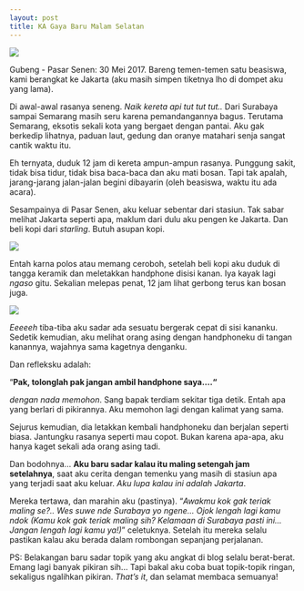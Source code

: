 ```yaml
---
layout: post
title: KA Gaya Baru Malam Selatan
---
```


![](http://primaradio.co.id/wp-content/uploads/2016/01/Stasiun-Gubeng.jpg)

Gubeng - Pasar Senen: 30 Mei 2017. Bareng temen-temen satu beasiswa, kami berangkat ke Jakarta (aku masih simpen tiketnya lho di dompet aku yang lama).

Di awal-awal rasanya seneng. *Naik kereta api tut tut tut..* Dari Surabaya sampai Semarang masih seru karena pemandangannya bagus. Terutama Semarang, eksotis sekali kota yang bergaet dengan pantai. Aku gak berkedip lihatnya, paduan laut, gedung dan oranye matahari senja sangat cantik waktu itu.

<!--more-->

Eh ternyata, duduk 12 jam di kereta ampun-ampun rasanya. Punggung sakit, tidak bisa tidur, tidak bisa baca-baca dan aku mati bosan. Tapi tak apalah, jarang-jarang jalan-jalan begini dibayarin (oleh beasiswa, waktu itu ada acara).

Sesampainya di Pasar Senen, aku keluar sebentar dari stasiun. Tak sabar melihat Jakarta seperti apa, maklum dari dulu aku pengen ke Jakarta. Dan beli kopi dari *starling*. Butuh asupan kopi.

![](https://upload.wikimedia.org/wikipedia/commons/6/6e/Suasana_Stasiun_Pasar_Senen_2019.jpg)

Entah karna polos atau  memang ceroboh, setelah beli kopi  aku duduk di tangga keramik dan meletakkan handphone disisi kanan. Iya kayak lagi *ngaso* gitu. Sekalian melepas penat, 12 jam lihat gerbong terus kan bosan juga.

![](http://3.bp.blogspot.com/-A_hJbsW2Bhw/VMpQuqf2SBI/AAAAAAAAC-U/zsbw8QaIqtg/s1600/Gelanggang%2BPlanet%2BRemaja%2BSenen%2B(GPRS).jpg)

*Eeeeeh* tiba-tiba aku sadar ada sesuatu bergerak cepat di sisi kananku. Sedetik kemudian, aku melihat orang asing dengan handphoneku di tangan kanannya, wajahnya sama kagetnya denganku.

Dan refleksku adalah:

“**Pak, tolonglah pak jangan ambil handphone saya....“**

*dengan nada memohon*. Sang bapak terdiam sekitar tiga detik. Entah apa yang berlari di pikirannya. Aku memohon lagi dengan kalimat yang sama.

Sejurus kemudian, dia letakkan kembali handphoneku dan berjalan seperti biasa. Jantungku rasanya seperti mau copot. Bukan karena apa-apa, aku hanya kaget sekali ada orang asing tadi.

Dan bodohnya... **Aku baru sadar kalau itu maling setengah jam setelahnya**, saat aku cerita dengan temenku yang masih di stasiun apa yang terjadi saat aku keluar. *Aku lupa kalau ini adalah Jakarta*.

Mereka tertawa, dan marahin aku (pastinya). “*Awakmu kok gak teriak maling se?..* *Wes suwe nde Surabaya yo ngene... Ojok lengah lagi kamu ndok (Kamu kok gak teriak maling sih? Kelamaan di Surabaya pasti ini... Jangan lengah lagi kamu ya!)*” celetuknya. Setelah itu mereka selalu pastikan kalau aku berada dalam rombongan sepanjang perjalanan.

PS: Belakangan baru sadar topik yang aku angkat di blog selalu berat-berat. Emang lagi banyak pikiran sih... Tapi bakal aku coba buat topik-topik ringan, sekaligus ngalihkan pikiran. *That’s it*, dan selamat membaca semuanya!